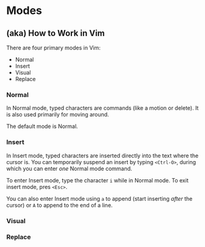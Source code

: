 # Modes
## (aka) How to Work in Vim

There are four primary modes in Vim:

* Normal
* Insert
* Visual
* Replace

### Normal

In Normal mode, typed characters are commands (like a motion or delete).
It is also used primarily for moving around.

The default mode is Normal.

### Insert

In Insert mode, typed characters are inserted directly into the text
where the cursor is. You can temporarily suspend an insert by typing `<Ctrl-O>`,
during which you can enter _one_ Normal mode command.

To enter Insert mode, type the character `i` while in Normal mode.
To exit insert mode, pres `<Esc>`.

You can also enter Insert mode using `a` to append (start inserting _after_
the cursor) or `A` to append to the end of a line.

### Visual

### Replace
